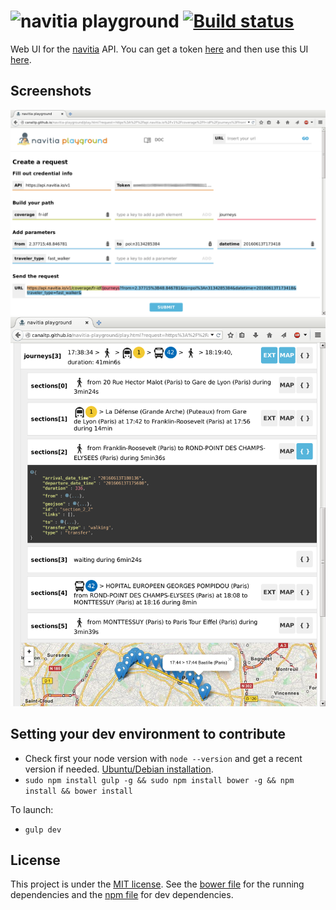 # ![navitia playground](https://rawgithub.com/CanalTP/navitia-playground/master/img/n_playground.svg) [![Build status](https://travis-ci.org/CanalTP/navitia-playground.svg?branch=master)](https://travis-ci.org/CanalTP/navitia-playground)

Web UI for the [navitia](https://github.com/CanalTP/navitia) API. You can get a token [here](http://www.navitia.io) and then use this UI [here](https://canaltp.github.io/navitia-playground/).

## Screenshots

![Request](screenshots/request.png) ![Response](screenshots/response.png)

## Setting your dev environment to contribute

* Check first your node version with `node --version` and get a recent version if needed. [Ubuntu/Debian installation](https://nodejs.org/en/download/package-manager/#debian-and-ubuntu-based-linux-distributions).
* `sudo npm install gulp -g && sudo npm install bower -g && npm install && bower install`

To launch:
* `gulp dev`

## License

This project is under the [MIT license](LICENSE). See the [bower file](bower.json) for the running dependencies and the [npm file](package.json) for dev dependencies.
